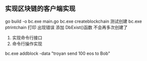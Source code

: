 ## 实现区块链的客户端实现
go build  -o bc.exe main.go 
bc.exe createblockchain 测试创建 
bc.exe ptrintchain 打印  出现错误
添加 DbExist()函数  不会再多次创建了


1. 实现命令行接口
2. 命令行操作实现

bc.exe addblock -data "troyan send 100 eos to Bob"